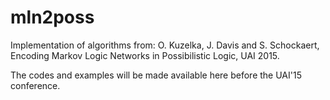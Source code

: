 # mln2poss
Implementation of algorithms from: O. Kuzelka, J. Davis and S. Schockaert, Encoding Markov Logic Networks in Possibilistic Logic, UAI 2015.

The codes and examples will be made available here before the UAI'15 conference.
